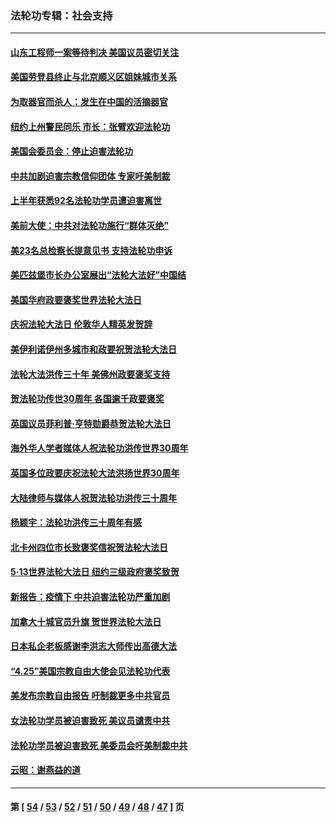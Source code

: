 ### 法轮功专辑：社会支持
---
#### [山东工程师一案等待判决 美国议员密切关注](../../pages/nf4386/n13815065.md?09030430) 
#### [美国劳登县终止与北京顺义区姐妹城市关系](../../pages/nf4386/n13811030.md?09030430) 
#### [为取器官而杀人：发生在中国的活摘器官](../../pages/nf4386/n13794731.md?09030430) 
#### [纽约上州警民同乐 市长：张臂欢迎法轮功](../../pages/nf4386/n13794375.md?09030430) 
#### [美国会委员会：停止迫害法轮功](../../pages/nf4386/n13788164.md?09030430) 
#### [中共加剧迫害宗教信仰团体 专家吁美制裁](../../pages/nf4386/n13780252.md?09030430) 
#### [上半年获悉92名法轮功学员遭迫害离世](../../pages/nf4386/n13772701.md?09030430) 
#### [美前大使：中共对法轮功施行“群体灭绝”](../../pages/nf4386/n13771705.md?09030430) 
#### [美23名总检察长提意见书 支持法轮功申诉](../../pages/nf4386/n13766596.md?09030430) 
#### [美匹兹堡市长办公室展出“法轮大法好”中国结](../../pages/nf4386/n13749721.md?09030430) 
#### [美国华府政要褒奖世界法轮大法日](../../pages/nf4386/n13743770.md?09030430) 
#### [庆祝法轮大法日 伦敦华人精英发贺辞](../../pages/nf4386/n13741593.md?09030430) 
#### [美伊利诺伊州多城市和政要祝贺法轮大法日](../../pages/nf4386/n13737149.md?09030430) 
#### [法轮大法洪传三十年 美佛州政要褒奖支持](../../pages/nf4386/n13737103.md?09030430) 
#### [贺法轮功传世30周年 各国逾千政要褒奖](../../pages/nf4386/n13735828.md?09030430) 
#### [英国议员菲利普‧亨特勋爵恭贺法轮大法日](../../pages/nf4386/n13736187.md?09030430) 
#### [海外华人学者媒体人祝法轮功洪传世界30周年](../../pages/nf4386/n13735835.md?09030430) 
#### [英国多位政要庆祝法轮大法洪扬世界30周年](../../pages/nf4386/n13734739.md?09030430) 
#### [大陆律师与媒体人祝贺法轮功洪传三十周年](../../pages/nf4386/n13735062.md?09030430) 
#### [杨颖宇：法轮功洪传三十周年有感](../../pages/nf4386/n13734884.md?09030430) 
#### [北卡州四位市长致褒奖信祝贺法轮大法日](../../pages/nf4386/n13733292.md?09030430) 
#### [5·13世界法轮大法日 纽约三级政府褒奖致贺](../../pages/nf4386/n13732651.md?09030430) 
#### [新报告：疫情下 中共迫害法轮功严重加剧](../../pages/nf4386/n13732612.md?09030430) 
#### [加拿大十城官员升旗 贺世界法轮大法日](../../pages/nf4386/n13729166.md?09030430) 
#### [日本私企老板感谢李洪志大师传出高德大法](../../pages/nf4386/n13726335.md?09030430) 
#### [“4.25”美国宗教自由大使会见法轮功代表](../../pages/nf4386/n13724124.md?09030430) 
#### [美发布宗教自由报告 吁制裁更多中共官员](../../pages/nf4386/n13720670.md?09030430) 
#### [女法轮功学员被迫害致死 美议员谴责中共](../../pages/nf4386/n13682069.md?09030430) 
#### [法轮功学员被迫害致死 美委员会吁美制裁中共](../../pages/nf4386/n13631310.md?09030430) 
#### [云昭：谢燕益的道](../../pages/nf4386/n13607391.md?09030430) 

---
#### 第 [ [54](./54.md?09030430) / [53](./53.md?09030430) / [52](./52.md?09030430) / [51](./51.md?09030430) / [50](./50.md?09030430) / [49](./49.md?09030430) / [48](./48.md?09030430) / [47](./47.md?09030430) ] 页
